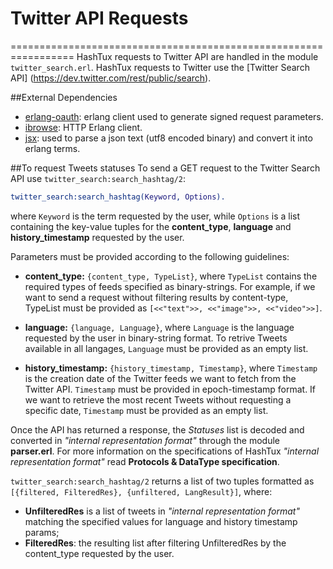 # Twitter API Requests
=================================================================
HashTux requests to Twitter API are handled in the module `twitter_search.erl`. HashTux requests to Twitter use the [Twitter Search API] (https://dev.twitter.com/rest/public/search).

##External Dependencies
* [erlang-oauth](https://github.com/tim/erlang-oauth/): erlang client used to generate signed request parameters.
* [ibrowse](https://github.com/cmullaparthi/ibrowse): HTTP Erlang client.
* [jsx](https://github.com/cmullaparthi/ibrowse): used to parse a json text (utf8 encoded binary) and convert it into erlang terms.

##To request Tweets statuses
To send a GET request to the Twitter Search API use `twitter_search:search_hashtag/2`:
```erlang
twitter_search:search_hashtag(Keyword, Options).
```
where `Keyword` is the term requested by the user, while `Options` is a list containing the key-value tuples for the **content_type**, **language** and **history_timestamp** requested by the user.

Parameters must be provided according to the following guidelines:

* **content_type:** `{content_type, TypeList}`, where `TypeList` contains the required types of feeds specified as binary-strings. For example, if we want to send a request without filtering results by content-type, TypeList must be provided as `[<<"text">>, <<"image">>, <<"video">>]`.

* **language:** `{language, Language}`, where `Language` is the language requested by the user in binary-string format. To retrive Tweets available in all langages, `Language` must be provided as an empty list.

* **history_timestamp:** `{history_timestamp, Timestamp}`, where `Timestamp` is the creation date of the Twitter feeds we want to fetch from the Twitter API. `Timestamp` must be provided in epoch-timestamp format. If we want to retrieve the most recent Tweets without requesting a specific date, `Timestamp` must be provided as an empty list.

Once the API has returned a response, the *Statuses* list is decoded and converted in *"internal representation format"*  through the module **parser.erl**. For more information on the specifications of HashTux *"internal representation format"* read **Protocols & DataType specification**.

`twitter_search:search_hashtag/2` returns a list of two tuples formatted as `[{filtered, FilteredRes}, {unfiltered, LangResult}]`, where:

* **UnfilteredRes** is a list of tweets in *"internal representation format"* matching the specified values for language and history timestamp params;
* **FilteredRes**: the resulting list after filtering UnfilteredRes by the content_type requested by the user. 
